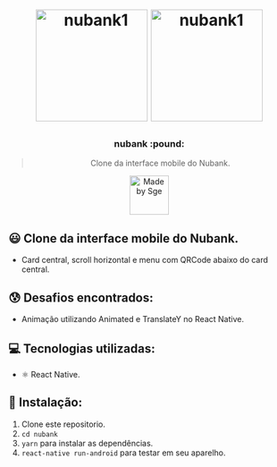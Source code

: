 <h1 align="center">
    <img alt="nubank1" src="https://i.imgur.com/bylsCAS.jpg" width="200" heigth="416" />
    <img alt="nubank1" src="https://i.imgur.com/Rv4OaL3.jpg" width="200" heigth="416" />
</h1>

<h3 align="center">
  nubank :pound:
</h3>

<blockquote align="center">Clone da interface mobile do Nubank.</blockquote>

<p align="center">
  <a href="http://sgeinformatica.com.br/">
    <img alt="Made by Sge" src="https://i.imgur.com/Dm7Xym9.png" width="70" heigth="20">
  </a>
</p>

## :smiley: Clone da interface mobile do Nubank.

- Card central, scroll horizontal e menu com QRCode abaixo do card central.

## :cold_sweat: Desafios encontrados:

- Animação utilizando Animated e TranslateY no React Native.

## :computer: Tecnologias utilizadas:

- ⚛️ React Native.

## :dvd: Instalação:

1. Clone este repositorio.
2. `cd nubank`<br />
3. `yarn` para instalar as dependências.<br />
4. `react-native run-android` para testar em seu aparelho.<br />
